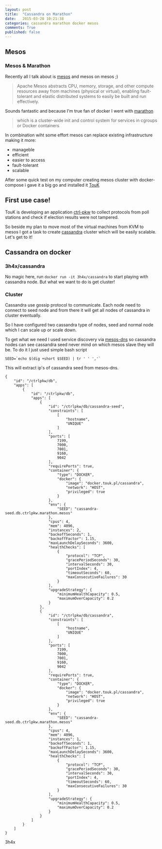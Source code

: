 ```yaml
---
layout: post
title:  "Cassandra on Marathon"
date:   2015-03-28 10:21:38
categories: cassandra marathon docker mesos
comments: True
published: false
---
```

## Mesos

### Mesos & Marathon
Recently all I talk about is [mesos](http://mesos.apache.org/) and mesos on mesos ;)

> Apache Mesos abstracts CPU, memory, storage, and other compute
> resources away from machines (physical or virtual), enabling
> fault-tolerant and elastic distributed systems to easily be built and
> run effectively.

Sounds fantastic and because I'm true fan of docker I went with
[marathon](https://mesosphere.github.io/marathon/)

> which is a cluster-wide init and control system for
> services in cgroups or Docker containers

In combination wiht some effort mesos can replace existing
infrastructure making it more:
* manageble
* efficient
* easier to access
* fault-tolerant
* scalable

After some quick test on my computer creating mesos cluster with
docker-compose i gave it a big go and installed it
[TouK](https://touk.pl)

## First use case!

TouK is developing an application [ctrl-pkw](https://github.com/TouK/ctrl-pkw) to collect protocols from poll stations and check if election results were not tampered.

So beside my plan to move most of the virtual machines from KVM to
mesos I got a task to create [cassandra](http://cassandra.apache.org/) cluster which will be easily scalable. Let's get to it!

## Cassandra on docker

### 3h4x/cassandra

No magic here, run `docker run -it 3h4x/cassandra` to start playing with
cassandra node.
But what we want to do is get cluster!

### Cluster

Cassandra use gossip protocol to communicate. Each node need to connect
to seed node and from there it will get all nodes of cassandra in
cluster eventually.

So I have configured two cassandra type of nodes, seed and normal node
which I can scale up or scale down.

To get what we need I used service discovery via [mesos-dns](http://mesosphere.github.io/mesos-dns/) so cassandra nodes can see cassandra seed never mind on which mesos slave they will be. To do it I just used simple bash script
```
SEED=`echo $(dig +short $SEED) | tr ' ' ','`
```
This will extract ip's of cassandra seed from mesos-dns.


```
{
    "id": "/ctrlpkw/db",
    "apps": [
        {
            "id": "/ctrlpkw/db",
            "apps": [
                {
                    "id": "/ctrlpkw/db/cassandra-seed",
                    "constraints": [
                        [
                            "hostname",
                            "UNIQUE"
                        ]
                    ],
                    "ports": [
                        7199,
                        7000,
                        7001,
                        9160,
                        9042
                    ],
                    "requirePorts": true,
                    "container": {
                        "type": "DOCKER",
                        "docker": {
                            "image": "docker.touk.pl/cassandra",
                            "network": "HOST",
                            "privileged": true
                        }
                    },
                    "env": {
                        "SEED": "cassandra-seed.db.ctrlpkw.marathon.mesos"
                    },
                    "cpus": 4,
                    "mem": 4096,
                    "instances": 2,
                    "backoffSeconds": 1,
                    "backoffFactor": 1.15,
                    "maxLaunchDelaySeconds": 3600,
                    "healthChecks": [
                        {
                            "protocol": "TCP",
                            "gracePeriodSeconds": 30,
                            "intervalSeconds": 30,
                            "portIndex": 4,
                            "timeoutSeconds": 60,
                            "maxConsecutiveFailures": 30
                        }
                    ],
                    "upgradeStrategy": {
                        "minimumHealthCapacity": 0.5,
                        "maximumOverCapacity": 0.2
                    }
                },
                {
                    "id": "/ctrlpkw/db/cassandra",
                    "constraints": [
                        [
                            "hostname",
                            "UNIQUE"
                        ]
                    ],
                    "ports": [
                        7199,
                        7000,
                        7001,
                        9160,
                        9042
                    ],
                    "requirePorts": true,
                    "container": {
                        "type": "DOCKER",
                        "docker": {
                            "image": "docker.touk.pl/cassandra",
                            "network": "HOST",
                            "privileged": true
                        }
                    },
                    "env": {
                        "SEED": "cassandra-seed.db.ctrlpkw.marathon.mesos"
                    },
                    "cpus": 4,
                    "mem": 4096,
                    "instances": 1,
                    "backoffSeconds": 1,
                    "backoffFactor": 1.15,
                    "maxLaunchDelaySeconds": 3600,
                    "healthChecks": [
                        {
                            "protocol": "TCP",
                            "gracePeriodSeconds": 30,
                            "intervalSeconds": 30,
                            "portIndex": 4,
                            "timeoutSeconds": 60,
                            "maxConsecutiveFailures": 30
                        }
                    ],
                    "upgradeStrategy": {
                        "minimumHealthCapacity": 0.5,
                        "maximumOverCapacity": 0.2
                    }
                }
            ]
        }
    ]
}

```

3h4x
